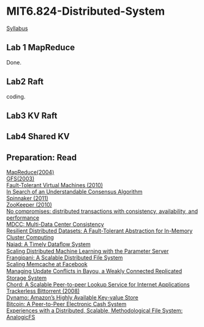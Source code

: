 # MIT6.824-Distributed-System
[Syllabus](https://pdos.csail.mit.edu/6.824/schedule.html)
## Lab 1 MapReduce
Done.
## Lab2 Raft
coding.
## Lab3 KV Raft

## Lab4 Shared KV

## Preparation: Read

[MapReduce(2004)](https://pdos.csail.mit.edu/6.824/papers/mapreduce.pdf)  
[GFS(2003)](https://pdos.csail.mit.edu/6.824/papers/gfs.pdf)  
[Fault-Tolerant Virtual Machines (2010)](https://pdos.csail.mit.edu/6.824/papers/vm-ft.pdf)  
[In Search of an Understandable Consensus Algorithm](https://pdos.csail.mit.edu/6.824/papers/raft-extended.pdf)  
[Spinnaker (2011)](https://pdos.csail.mit.edu/6.824/papers/spinnaker.pdf)  
[ZooKeeper (2010)](https://pdos.csail.mit.edu/6.824/papers/zookeeper.pdf)  
[No compromises: distributed transactions with consistency, availability, and performance
](https://pdos.csail.mit.edu/6.824/papers/farm-2015.pdf)  
[MDCC: Multi-Data Center Consistency
](https://pdos.csail.mit.edu/6.824/papers/mdcc.pdf)  
[Resilient Distributed Datasets: A Fault-Tolerant Abstraction for In-Memory Cluster Computing](https://pdos.csail.mit.edu/6.824/papers/zaharia-spark.pdf)  
[Naiad: A Timely Dataﬂow System](https://pdos.csail.mit.edu/6.824/papers/naiad.pdf)  
[Scaling Distributed Machine Learning with the Parameter Server](https://pdos.csail.mit.edu/6.824/papers/parameter.pdf)  
[Frangipani: A Scalable Distributed File System](https://pdos.csail.mit.edu/6.824/papers/thekkath-frangipani.pdf)  
[Scaling Memcache at Facebook](https://pdos.csail.mit.edu/6.824/papers/memcache-fb.pdf)  
[Managing Update Conﬂicts in Bayou, a Weakly Connected Replicated Storage System](https://pdos.csail.mit.edu/6.824/papers/bayou-conflicts.pdf)  
[Chord: A Scalable Peer-to-peer Lookup Service for Internet Applications
](https://pdos.csail.mit.edu/6.824/papers/stoica-chord.pdf)  
[ Trackerless Bittorrent (2008) ](http://www.bittorrent.org/beps/bep_0005.html)  
[Dynamo: Amazon’s Highly Available Key-value Store ](https://pdos.csail.mit.edu/6.824/papers/dynamo.pdf)  
[Bitcoin: A Peer-to-Peer Electronic Cash System
](https://pdos.csail.mit.edu/6.824/papers/bitcoin.pdf)  
[Experiences with a Distributed, Scalable, Methodological File System: AnalogicFS
](https://pdos.csail.mit.edu/6.824/papers/katabi-analogicfs.pdf)